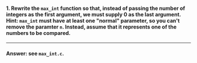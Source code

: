 #### 1. Rewrite the `max_int` function so that, instead of passing the number of integers as the first argument, we must supply 0 as the last argument. Hint: `max_int` must have at least one "normal" parameter, so you can't remove the paramter `n`. Instead, assume that it represents one of the numbers to be compared.

---

#### Answer: see `max_int.c`.
